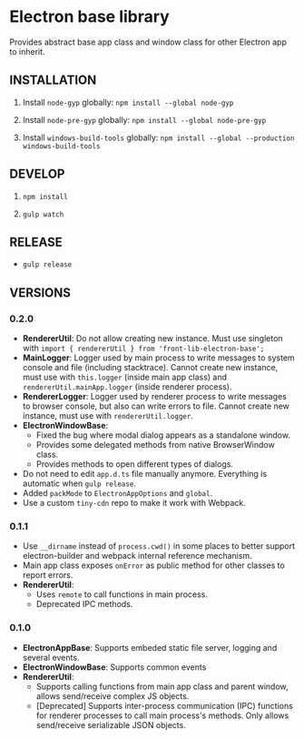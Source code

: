 # Electron base library

Provides abstract base app class and window class for other Electron app to inherit.

## INSTALLATION

1. Install `node-gyp` globally: `npm install --global node-gyp`

1. Install `node-pre-gyp` globally: `npm install --global node-pre-gyp`

1. Install `windows-build-tools` globally: `npm install --global --production windows-build-tools`

## DEVELOP

1. `npm install`

1. `gulp watch`

## RELEASE

* `gulp release`

## VERSIONS

### 0.2.0

- **RendererUtil**: Do not allow creating new instance. Must use singleton with `import { rendererUtil } from 'front-lib-electron-base';`
- **MainLogger**: Logger used by main process to write messages to system console and file (including stacktrace). Cannot create new instance, must use with `this.logger` (inside main app class) and `rendererUtil.mainApp.logger` (inside renderer process).
- **RendererLogger**: Logger used by renderer process to write messages to browser console, but also can write errors to file. Cannot create new instance, must use with `rendererUtil.logger`.
- **ElectronWindowBase**:
    * Fixed the bug where modal dialog appears as a standalone window.
	* Provides some delegated methods from native BrowserWindow class.
	* Provides methods to open different types of dialogs.
- Do not need to edit `app.d.ts` file manually anymore. Everything is automatic when `gulp release`.
- Added `packMode` to `ElectronAppOptions` and `global`.
- Use a custom `tiny-cdn` repo to make it work with Webpack.

### 0.1.1

- Use `__dirname` instead of `process.cwd()` in some places to better support electron-builder and webpack internal reference mechanism.
- Main app class exposes `onError` as public method for other classes to report errors.
- **RendererUtil**:
    * Uses `remote` to call functions in main process.
	* Deprecated IPC methods.

### 0.1.0

- **ElectronAppBase**: Supports embeded static file server, logging and several events.
- **ElectronWindowBase**: Supports common events
- **RendererUtil**: 
  - Supports calling functions from main app class and parent window, allows send/receive complex JS objects.
  - [Deprecated] Supports inter-process communication (IPC) functions for renderer processes to call main process's methods. Only allows send/receive serializable JSON objects.
